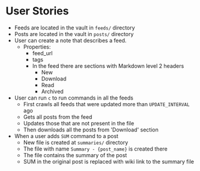 # User Stories

- Feeds are located in the vault in `feeds/` directory
- Posts are located in the vault in `posts/` directory
- User can create a note that describes a feed.
  - Properties:
    - feed_url
    - tags
    - In the feed there are sections with Markdown level 2 headers
      - New
      - Download
      - Read
      - Archived
- User can run `c` to run commands in all the feeds
  - First crawls all feeds that were updated more than `UPDATE_INTERVAL` ago
  - Gets all posts from the feed
  - Updates those that are not present in the file
  - Then downloads all the posts from 'Download' section
- When a user adds `SUM` command to a post
  - New file is created at `summaries/` directory
  - The file with name `Summary - {post_name}` is created there
  - The file contains the summary of the post
  - SUM in the original post is replaced with wiki link to the summary file
